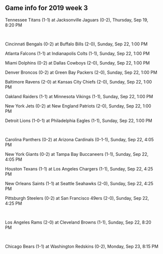 ## Game info for 2019 week 3
Tennessee Titans (1-1) at Jacksonville Jaguars (0-2), Thursday, Sep 19, 8:20 PM


<br/>

Cincinnati Bengals (0-2) at Buffalo Bills (2-0), Sunday, Sep 22, 1:00 PM

Atlanta Falcons (1-1) at Indianapolis Colts (1-1), Sunday, Sep 22, 1:00 PM

Miami Dolphins (0-2) at Dallas Cowboys (2-0), Sunday, Sep 22, 1:00 PM

Denver Broncos (0-2) at Green Bay Packers (2-0), Sunday, Sep 22, 1:00 PM

Baltimore Ravens (2-0) at Kansas City Chiefs (2-0), Sunday, Sep 22, 1:00 PM

Oakland Raiders (1-1) at Minnesota Vikings (1-1), Sunday, Sep 22, 1:00 PM

New York Jets (0-2) at New England Patriots (2-0), Sunday, Sep 22, 1:00 PM

Detroit Lions (1-0-1) at Philadelphia Eagles (1-1), Sunday, Sep 22, 1:00 PM


<br/>

Carolina Panthers (0-2) at Arizona Cardinals (0-1-1), Sunday, Sep 22, 4:05 PM

New York Giants (0-2) at Tampa Bay Buccaneers (1-1), Sunday, Sep 22, 4:05 PM

Houston Texans (1-1) at Los Angeles Chargers (1-1), Sunday, Sep 22, 4:25 PM

New Orleans Saints (1-1) at Seattle Seahawks (2-0), Sunday, Sep 22, 4:25 PM

Pittsburgh Steelers (0-2) at San Francisco 49ers (2-0), Sunday, Sep 22, 4:25 PM


<br/>

Los Angeles Rams (2-0) at Cleveland Browns (1-1), Sunday, Sep 22, 8:20 PM


<br/>

Chicago Bears (1-1) at Washington Redskins (0-2), Monday, Sep 23, 8:15 PM

